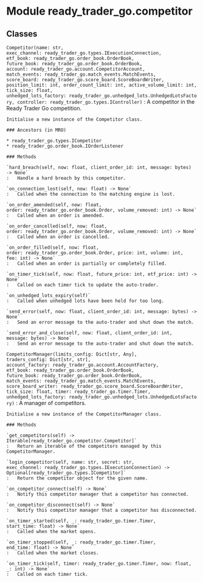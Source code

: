Module ready_trader_go.competitor
=================================

Classes
-------

`Competitor(name: str, exec_channel: ready_trader_go.types.IExecutionConnection, etf_book: ready_trader_go.order_book.OrderBook, future_book: ready_trader_go.order_book.OrderBook, account: ready_trader_go.account.CompetitorAccount, match_events: ready_trader_go.match_events.MatchEvents, score_board: ready_trader_go.score_board.ScoreBoardWriter, position_limit: int, order_count_limit: int, active_volume_limit: int, tick_size: float, unhedged_lots_factory: ready_trader_go.unhedged_lots.UnhedgedLotsFactory, controller: ready_trader_go.types.IController)`
:   A competitor in the Ready Trader Go competition.
    
    Initialise a new instance of the Competitor class.

    ### Ancestors (in MRO)

    * ready_trader_go.types.ICompetitor
    * ready_trader_go.order_book.IOrderListener

    ### Methods

    `hard_breach(self, now: float, client_order_id: int, message: bytes) ‑> None`
    :   Handle a hard breach by this competitor.

    `on_connection_lost(self, now: float) ‑> None`
    :   Called when the connection to the matching engine is lost.

    `on_order_amended(self, now: float, order: ready_trader_go.order_book.Order, volume_removed: int) ‑> None`
    :   Called when an order is amended.

    `on_order_cancelled(self, now: float, order: ready_trader_go.order_book.Order, volume_removed: int) ‑> None`
    :   Called when an order is cancelled.

    `on_order_filled(self, now: float, order: ready_trader_go.order_book.Order, price: int, volume: int, fee: int) ‑> None`
    :   Called when an order is partially or completely filled.

    `on_timer_tick(self, now: float, future_price: int, etf_price: int) ‑> None`
    :   Called on each timer tick to update the auto-trader.

    `on_unhedged_lots_expiry(self)`
    :   Called when unhedged lots have been held for too long.

    `send_error(self, now: float, client_order_id: int, message: bytes) ‑> None`
    :   Send an error message to the auto-trader and shut down the match.

    `send_error_and_close(self, now: float, client_order_id: int, message: bytes) ‑> None`
    :   Send an error message to the auto-trader and shut down the match.

`CompetitorManager(limits_config: Dict[str, Any], traders_config: Dict[str, str], account_factory: ready_trader_go.account.AccountFactory, etf_book: ready_trader_go.order_book.OrderBook, future_book: ready_trader_go.order_book.OrderBook, match_events: ready_trader_go.match_events.MatchEvents, score_board_writer: ready_trader_go.score_board.ScoreBoardWriter, tick_size: float, timer: ready_trader_go.timer.Timer, unhedged_lots_factory: ready_trader_go.unhedged_lots.UnhedgedLotsFactory)`
:   A manager of competitors.
    
    Initialise a new instance of the CompetitorManager class.

    ### Methods

    `get_competitors(self) ‑> Iterable[ready_trader_go.competitor.Competitor]`
    :   Return an iterable of the competitors managed by this CompetitorManager.

    `login_competitor(self, name: str, secret: str, exec_channel: ready_trader_go.types.IExecutionConnection) ‑> Optional[ready_trader_go.types.ICompetitor]`
    :   Return the competitor object for the given name.

    `on_competitor_connect(self) ‑> None`
    :   Notify this competitor manager that a competitor has connected.

    `on_competitor_disconnect(self) ‑> None`
    :   Notify this competitor manager that a competitor has disconnected.

    `on_timer_started(self, _: ready_trader_go.timer.Timer, start_time: float) ‑> None`
    :   Called when the market opens.

    `on_timer_stopped(self, _: ready_trader_go.timer.Timer, end_time: float) ‑> None`
    :   Called when the market closes.

    `on_timer_tick(self, timer: ready_trader_go.timer.Timer, now: float, _: int) ‑> None`
    :   Called on each timer tick.